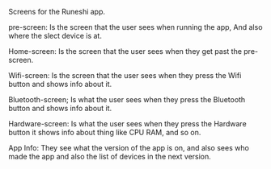 Screens for the Runeshi app.

pre-screen:
Is the screen that the user sees when running the app, And also where the slect device is at.

Home-screen:
Is the screen that the user sees when they get past the pre-screen.

Wifi-screen:
Is the screen that the user sees when they press the Wifi button and shows info about it.

Bluetooth-screen;
Is what the user sees when they press the Bluetooth button and shows info about it.

Hardware-screen:
Is what the user sees when they press the Hardware button it shows info about thing like CPU RAM, and so on.

App Info:
They see what the version of the app is on, and also sees who made the app and also the list of devices in the next version.
